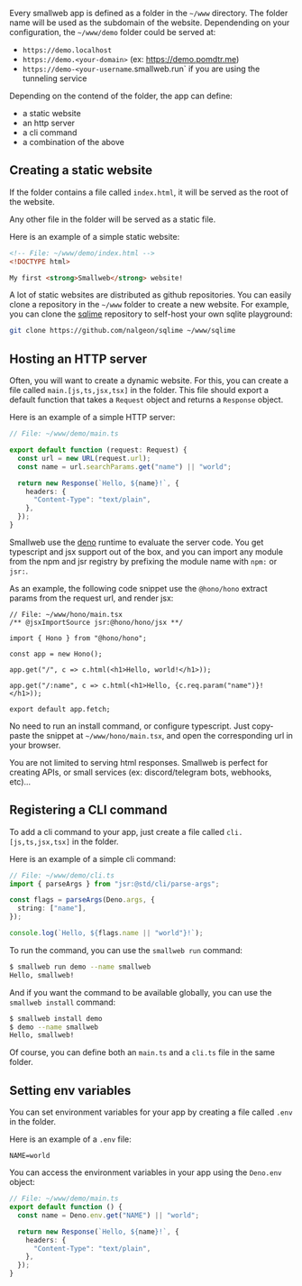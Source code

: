 Every smallweb app is defined as a folder in the `~/www` directory. The folder name will be used as the subdomain of the website. Dependending on your configuration, the `~/www/demo` folder could be served at:

- `https://demo.localhost`
- `https://demo.<your-domain>` (ex: <https://demo.pomdtr.me>)
- `https://demo-<your-username`.smallweb.run` if you are using the tunneling service

Depending on the contend of the folder, the app can define:

- a static website
- an http server
- a cli command
- a combination of the above

## Creating a static website

If the folder contains a file called `index.html`, it will be served as the root of the website.

Any other file in the folder will be served as a static file.

Here is an example of a simple static website:

```html
<!-- File: ~/www/demo/index.html -->
<!DOCTYPE html>

My first <strong>Smallweb</strong> website!
```

A lot of static websites are distributed as github repositories. You can easily clone a repository in the `~/www` folder to create a new website. For example, you can clone the [sqlime](https://github.com/nalgeon/sqlime) repository to self-host your own sqlite playground:

```sh
git clone https://github.com/nalgeon/sqlime ~/www/sqlime
```

## Hosting an HTTP server

Often, you will want to create a dynamic website. For this, you can create a file called `main.[js,ts,jsx,tsx]` in the folder. This file should export a default function that takes a `Request` object and returns a `Response` object.

Here is an example of a simple HTTP server:

```ts
// File: ~/www/demo/main.ts

export default function (request: Request) {
  const url = new URL(request.url);
  const name = url.searchParams.get("name") || "world";

  return new Response(`Hello, ${name}!`, {
    headers: {
      "Content-Type": "text/plain",
    },
  });
}
```

Smallweb use the [deno](https://deno.com) runtime to evaluate the server code. You get typescript and jsx support out of the box, and you can import any module from the npm and jsr registry by prefixing the module name with `npm:` or `jsr:`.

As an example, the following code snippet use the `@hono/hono` extract params from the request url, and render jsx:

```tsx
// File: ~/www/hono/main.tsx
/** @jsxImportSource jsr:@hono/hono/jsx **/

import { Hono } from "@hono/hono";

const app = new Hono();

app.get("/", c => c.html(<h1>Hello, world!</h1>));

app.get("/:name", c => c.html(<h1>Hello, {c.req.param("name")}!</h1>));

export default app.fetch;
```

No need to run an install command, or configure typescript. Just copy-paste the snippet at `~/www/hono/main.tsx`, and open the corresponding url in your browser.

You are not limited to serving html responses. Smallweb is perfect for creating APIs, or small services (ex: discord/telegram bots, webhooks, etc)...

## Registering a CLI command

To add a cli command to your app, just create a file called `cli.[js,ts,jsx,tsx]` in the folder.

Here is an example of a simple cli command:

```ts
// File: ~/www/demo/cli.ts
import { parseArgs } from "jsr:@std/cli/parse-args";

const flags = parseArgs(Deno.args, {
  string: ["name"],
});

console.log(`Hello, ${flags.name || "world"}!`);
```

To run the command, you can use the `smallweb run` command:

```sh
$ smallweb run demo --name smallweb
Hello, smallweb!
```

And if you want the command to be available globally, you can use the `smallweb install` command:

```sh
$ smallweb install demo
$ demo --name smallweb
Hello, smallweb!
```

Of course, you can define both an `main.ts` and a `cli.ts` file in the same folder.

## Setting env variables

You can set environment variables for your app by creating a file called `.env` in the folder.

Here is an example of a `.env` file:

```env
NAME=world
```

You can access the environment variables in your app using the `Deno.env` object:

```ts
// File: ~/www/demo/main.ts
export default function () {
  const name = Deno.env.get("NAME") || "world";

  return new Response(`Hello, ${name}!`, {
    headers: {
      "Content-Type": "text/plain",
    },
  });
}
```
